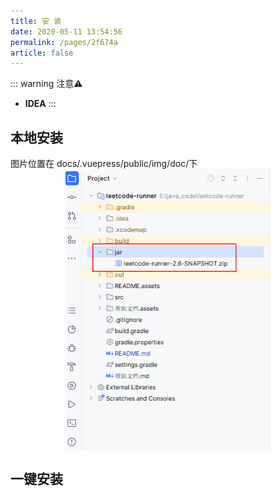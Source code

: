 ```yaml
---
title: 安 装
date: 2020-05-11 13:54:56
permalink: /pages/2f674a
article: false
---
```

::: warning 注意⚠️
- **IDEA**
:::

## 本地安装
图片位置在 docs/.vuepress/public/img/doc/下
<img src="/img/doc/02.安装/image-20241213161325118.png" style="display: block; margin: 0 auto; zoom:50%;" />

## 一键安装
